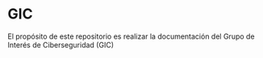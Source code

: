 # GIC
El propósito de este repositorio es realizar la documentación del Grupo de Interés de Ciberseguridad (GIC)
